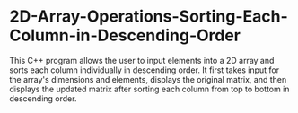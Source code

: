 # 2D-Array-Operations-Sorting-Each-Column-in-Descending-Order
This C++ program allows the user to input elements into a 2D array and sorts each column individually in descending order. It first takes input for the array's dimensions and elements, displays the original matrix, and then displays the updated matrix after sorting each column from top to bottom in descending order.
